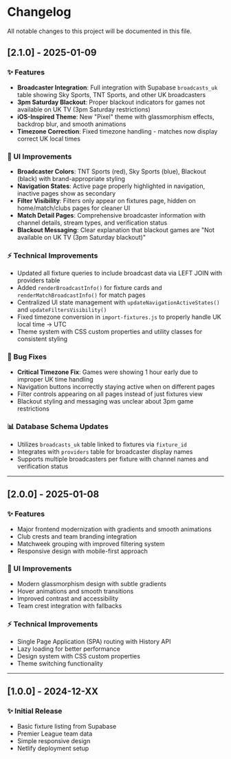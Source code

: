 # Changelog

All notable changes to this project will be documented in this file.

## [2.1.0] - 2025-01-09

### ✨ Features
- **Broadcaster Integration**: Full integration with Supabase `broadcasts_uk` table showing Sky Sports, TNT Sports, and other UK broadcasters
- **3pm Saturday Blackout**: Proper blackout indicators for games not available on UK TV (3pm Saturday restrictions)
- **iOS-Inspired Theme**: New "Pixel" theme with glassmorphism effects, backdrop blur, and smooth animations
- **Timezone Correction**: Fixed timezone handling - matches now display correct UK local times

### 🎨 UI Improvements
- **Broadcaster Colors**: TNT Sports (red), Sky Sports (blue), Blackout (black) with brand-appropriate styling
- **Navigation States**: Active page properly highlighted in navigation, inactive pages show as secondary
- **Filter Visibility**: Filters only appear on fixtures page, hidden on home/match/clubs pages for cleaner UI
- **Match Detail Pages**: Comprehensive broadcaster information with channel details, stream types, and verification status
- **Blackout Messaging**: Clear explanation that blackout games are "Not available on UK TV (3pm Saturday blackout)"

### ⚡ Technical Improvements
- Updated all fixture queries to include broadcast data via LEFT JOIN with providers table
- Added `renderBroadcastInfo()` for fixture cards and `renderMatchBroadcastInfo()` for match pages
- Centralized UI state management with `updateNavigationActiveStates()` and `updateFiltersVisibility()`
- Fixed timezone conversion in `import-fixtures.js` to properly handle UK local time → UTC
- Theme system with CSS custom properties and utility classes for consistent styling

### 🐛 Bug Fixes
- **Critical Timezone Fix**: Games were showing 1 hour early due to improper UK time handling
- Navigation buttons incorrectly staying active when on different pages
- Filter controls appearing on all pages instead of just fixtures view
- Blackout styling and messaging was unclear about 3pm game restrictions

### 📊 Database Schema Updates
- Utilizes `broadcasts_uk` table linked to fixtures via `fixture_id`
- Integrates with `providers` table for broadcaster display names
- Supports multiple broadcasters per fixture with channel names and verification status

---

## [2.0.0] - 2025-01-08

### ✨ Features  
- Major frontend modernization with gradients and smooth animations
- Club crests and team branding integration
- Matchweek grouping with improved filtering system
- Responsive design with mobile-first approach

### 🎨 UI Improvements
- Modern glassmorphism design with subtle gradients
- Hover animations and smooth transitions
- Improved contrast and accessibility
- Team crest integration with fallbacks

### ⚡ Technical Improvements
- Single Page Application (SPA) routing with History API
- Lazy loading for better performance
- Design system with CSS custom properties
- Theme switching functionality

---

## [1.0.0] - 2024-12-XX

### ✨ Initial Release
- Basic fixture listing from Supabase
- Premier League team data
- Simple responsive design
- Netlify deployment setup